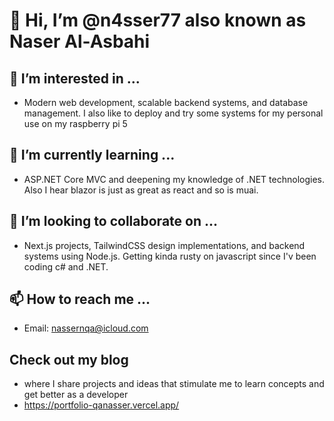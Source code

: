 # 👋 Hi, I’m @n4sser77 also known as Naser Al-Asbahi

## 👀 I’m interested in ...
- Modern web development, scalable backend systems, and database management. I also like to deploy and try some systems for my personal use on my raspberry pi 5

## 🌱 I’m currently learning ...
- ASP.NET Core MVC and deepening my knowledge of .NET technologies. Also I hear blazor is just as great as react and so is muai.

## 💞️ I’m looking to collaborate on ...
- Next.js projects, TailwindCSS design implementations, and backend systems using Node.js. Getting kinda rusty on javascript since I'v been coding c# and .NET.

## 📫 How to reach me ...
- Email: nassernqa@icloud.com
  
## Check out my blog
- where I share projects and ideas that stimulate me to 
  learn concepts and get better as a developer
- https://portfolio-qanasser.vercel.app/
  

